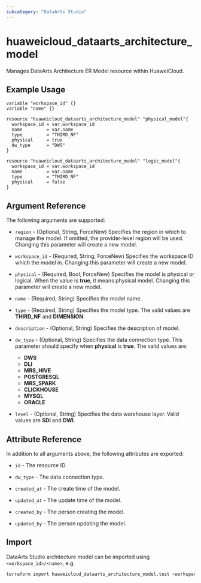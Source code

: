 ```yaml
---
subcategory: "DataArts Studio"
---
```


# huaweicloud_dataarts_architecture_model

Manages DataArts Architecture ER Model resource within HuaweiCloud.

## Example Usage

```hcl
variable "workspace_id" {}
variable "name" {}

resource "huaweicloud_dataarts_architecture_model" "physical_model"{
  workspace_id = var.workspace_id
  name         = var.name
  type         = "THIRD_NF"
  physical     = true
  dw_type      = "DWS"
}

resource "huaweicloud_dataarts_architecture_model" "logic_model"{
  workspace_id = var.workspace_id
  name         = var.name
  type         = "THIRD_NF"
  physical     = false
}
```

## Argument Reference

The following arguments are supported:

* `region` - (Optional, String, ForceNew) Specifies the region in which to manage the model.
  If omitted, the provider-level region will be used. Changing this parameter will create a new model.

* `workspace_id` - (Required, String, ForceNew) Specifies the workspace ID which the model in.
  Changing this parameter will create a new model.

* `physical` - (Required, Bool, ForceNew) Specifies the model is physical or logical.
  When the value is **true**, it means physical model.
  Changing this parameter will create a new model.

* `name` - (Required, String) Specifies the model name.

* `type` - (Required, String) Specifies the model type. The valid values are **THIRD_NF** and **DIMENSION**.

* `description` - (Optional, String) Specifies the description of model.

* `dw_type` - (Optional, String) Specifies the data connection type. This parameter should specify when
  **physical** is **true**. The valid values are:
  + **DWS**
  + **DLI**
  + **MRS_HIVE**
  + **POSTGRESQL**
  + **MRS_SPARK**
  + **CLICKHOUSE**
  + **MYSQL**
  + **ORACLE**

* `level` - (Optional, String) Specifies the data warehouse layer. Valid values are **SDI** and **DWI**.

## Attribute Reference

In addition to all arguments above, the following attributes are exported:

* `id` - The resource ID.

* `dw_type` - The data connection type.

* `created_at` - The create time of the model.

* `updated_at` - The update time of the model.

* `created_by` - The person creating the model.

* `updated_by` - The person updating the model.

## Import

DataArts Studio architecture model can be imported using `<workspace_id>/<name>`, e.g.

```sh
terraform import huaweicloud_dataarts_architecture_model.test <workspace_id>/<name>
```
